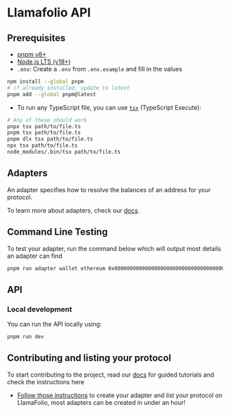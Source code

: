 # Llamafolio API

## Prerequisites

- [pnpm v8+](https://pnpm.io/installation)
- [Node.js LTS (v18+)](https://nodejs.org/en/download/)
- `.env`: Create a `.env` from `.env.example` and fill in the values

```sh
npm install --global pnpm
# if already installed, update to latest
pnpm add --global pnpm@latest
```

- To run any TypeScript file, you can use [`tsx`](https://github.com/esbuild-kit/tsx) (TypeScript Execute):

```sh
# Any of these should work
pnpx tsx path/to/file.ts
pnpm tsx path/to/file.ts
pnpm dlx tsx path/to/file.ts
npx tsx path/to/file.ts
node_modules/.bin/tsx path/to/file.ts
```

## Adapters

An adapter specifies how to resolve the balances of an address for your protocol.

To learn more about adapters, check our [docs](https://docs.llamafolio.com).

## Command Line Testing

To test your adapter, run the command below which will output most details an adapter can find

```bash
pnpm run adapter wallet ethereum 0x0000000000000000000000000000000000000000
```

## API

### Local development

You can run the API locally using:

```bash
pnpm run dev
```

## Contributing and listing your protocol

To start contributing to the project, read our [docs](https://docs.llamafolio.com) for guided tutorials and check the instructions here

- [Follow those instructions](./docs/contributing.md) to create your adapter and list your protocol on LlamaFolio, most adapters can be created in under an hour!
